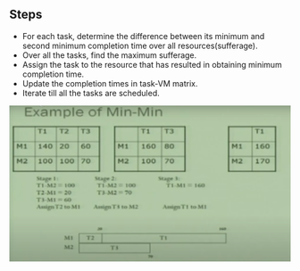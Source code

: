 ## Steps

* For each task, determine the difference between its minimum and second minimum completion time over all resources(sufferage).
* Over all the tasks, find the maximum sufferage.
* Assign the task to the resource that has resulted in obtaining minimum completion time.
* Update the completion times in task-VM matrix.
* Iterate till all the tasks are scheduled.


![alt text](https://github.com/abhijithremesh/SchedulingHeuristics/blob/main/images/MIN-MIN%20example.PNG)
